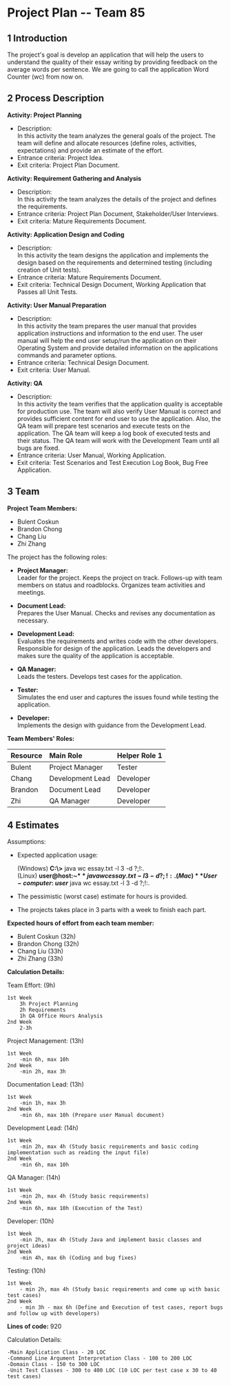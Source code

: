 # **Project Plan -- Team 85**

## 1 Introduction

The project's goal is develop an application that will help the users to understand the quality of their essay writing by providing feedback on the average words per sentence. We are going to call the application Word Counter (wc) from now on.

## 2 Process Description

**Activity: Project Planning**
  - Description:  
    In this activity the team analyzes the general goals of the project. The team will define and allocate resources (define roles, activities, expectations) and provide an estimate of the effort.  
  - Entrance criteria: Project Idea.  
  - Exit criteria: Project Plan Document.  

**Activity: Requirement Gathering and Analysis**  
  - Description:  
    In this activity the team analyzes the details of the project and defines the requirements.  
  - Entrance criteria: Project Plan Document, Stakeholder/User Interviews.  
  - Exit criteria: Mature Requirements Document.  

**Activity: Application Design and Coding**
  - Description:  
    In this activity the team designs the application and implements the design based on the requirements and determined testing (including creation of Unit tests).  
  - Entrance criteria: Mature Requirements Document.  
  - Exit criteria: Technical Design Document, Working Application that Passes all Unit Tests.  

**Activity: User Manual Preparation**
  - Description:  
  In this activity the team prepares the user manual that provides application instructions and information to the end user. The user manual will help the end user setup/run the application on their Operating System and provide detailed information on the applications commands and parameter options.
  - Entrance criteria: Technical Design Document.
  - Exit criteria: User Manual.  

**Activity: QA**
  - Description:  
  In this activity the team verifies that the application quality is acceptable for production use. The team will also verify User Manual is correct and provides sufficient content for end user to use the application. Also, the QA team will prepare test scenarios and execute tests on the application. The QA team will keep a log book of executed tests and their status. The QA team will work with the Development Team until all bugs are fixed.
  - Entrance criteria: User Manual, Working Application.
  - Exit criteria: Test Scenarios and Test Execution Log Book, Bug Free Application.  

## 3 Team  

**Project Team Members:**

- Bulent Coskun  
- Brandon Chong  
- Chang Liu  
- Zhi Zhang  

The project has the following roles:

- **Project Manager:**  
Leader for the project. Keeps the project on track. Follows-up with team members on status and roadblocks. Organizes team activities and meetings.

- **Document Lead:**  
Prepares the User Manual. Checks and revises any documentation as necessary.

- **Development Lead:**  
Evaluates the requirements and writes code with the other developers. Responsible for design of the application. Leads the developers and makes sure the quality of the application is acceptable.

- **QA Manager:**  
Leads the testers. Develops test cases for the application.

- **Tester:**  
Simulates the end user and captures the issues found while testing the application.

- **Developer:**  
Implements the design with guidance from the Development Lead.  

**Team Members' Roles:**


| Resource     | Main Role         |  Helper Role 1  |   
|:------------ |:----------------- |:--------------- |  
| Bulent       | Project Manager   | Tester          |  
| Chang        | Development Lead  | Developer       |
| Brandon      | Document Lead     | Developer       |
| Zhi          | QA Manager        | Developer       |  

## 4 Estimates

Assumptions:  
  - Expected application usage:  
    
	(Windows) **C:\\>** java wc essay.txt -l 3 -d ?;!:.   
	(Linux) **user@host:~$** java wc essay.txt -l 3 -d ?;!:.   
	(Mac) **User-computer:~ user$** java wc essay.txt -l 3 -d ?;!:.   
	
  - The pessimistic (worst case) estimate for hours is provided.    
  - The projects takes place in 3 parts with a week to finish each part.

**Expected hours of effort from each team member:**

- Bulent Coskun (32h)  
- Brandon Chong (32h)  
- Chang Liu (33h)  
- Zhi Zhang (33h)  


**Calculation Details:**


Team Effort: (9h)


	1st Week
		3h Project Planning
		2h Requirements
		1h QA Office Hours Analysis
	2nd Week
		2-3h


Project Management: (13h)


	1st Week
		-min 6h, max 10h
	2nd Week
		-min 2h, max 3h


Documentation Lead: (13h)


	1st Week
		-min 1h, max 3h
	2nd Week
		-min 6h, max 10h (Prepare user Manual document)


Development Lead: (14h)


	1st Week
		-min 2h, max 4h (Study basic requirements and basic coding implementation such as reading the input file)
	2nd Week
		-min 6h, max 10h


QA Manager: (14h)


	1st Week
		-min 2h, max 4h (Study basic requirements)
	2nd Week
		-min 6h, max 10h (Execution of the Test)
	

Developer: (10h)


	1st Week  
		-min 2h, max 4h (Study Java and implement basic classes and project ideas)
	2nd Week
		-min 4h, max 6h (Coding and bug fixes)


Testing: (10h)


	1st Week
		- min 2h, max 4h (Study basic requirements and come up with basic test cases)    
	2nd Week
		- min 3h - max 6h (Define and Execution of test cases, report bugs and follow up with developers)
	


**Lines of code:** 920


Calculation Details:


	-Main Application Class - 20 LOC
	-Command Line Argument Interpretation Class - 100 to 200 LOC
	-Domain Class - 150 to 300 LOC
	-Unit Test Classes - 300 to 400 LOC (10 LOC per test case x 30 to 40 test cases)
